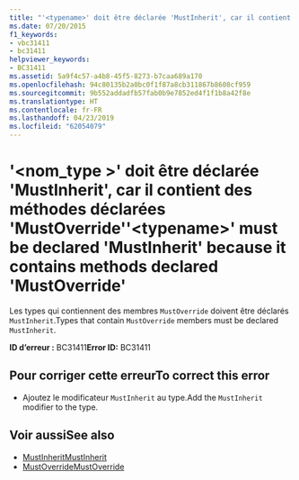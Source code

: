 ```yaml
---
title: "'<typename>' doit être déclarée 'MustInherit', car il contient des méthodes déclarées 'MustOverride'"
ms.date: 07/20/2015
f1_keywords:
- vbc31411
- bc31411
helpviewer_keywords:
- BC31411
ms.assetid: 5a9f4c57-a4b8-45f5-8273-b7caa689a170
ms.openlocfilehash: 94c80135b2a0bc0f1f87a8cb311867b8608cf959
ms.sourcegitcommit: 9b552addadfb57fab0b9e7852ed4f1f1b8a42f8e
ms.translationtype: HT
ms.contentlocale: fr-FR
ms.lasthandoff: 04/23/2019
ms.locfileid: "62054079"
---
```

# <a name="typename-must-be-declared-mustinherit-because-it-contains-methods-declared-mustoverride"></a><span data-ttu-id="dca3c-102">'\<nom_type >' doit être déclarée 'MustInherit', car il contient des méthodes déclarées 'MustOverride'</span><span class="sxs-lookup"><span data-stu-id="dca3c-102">'\<typename>' must be declared 'MustInherit' because it contains methods declared 'MustOverride'</span></span>
<span data-ttu-id="dca3c-103">Les types qui contiennent des membres `MustOverride` doivent être déclarés `MustInherit`.</span><span class="sxs-lookup"><span data-stu-id="dca3c-103">Types that contain `MustOverride` members must be declared `MustInherit`.</span></span>  
  
 <span data-ttu-id="dca3c-104">**ID d’erreur :** BC31411</span><span class="sxs-lookup"><span data-stu-id="dca3c-104">**Error ID:** BC31411</span></span>  
  
## <a name="to-correct-this-error"></a><span data-ttu-id="dca3c-105">Pour corriger cette erreur</span><span class="sxs-lookup"><span data-stu-id="dca3c-105">To correct this error</span></span>  
  
- <span data-ttu-id="dca3c-106">Ajoutez le modificateur `MustInherit` au type.</span><span class="sxs-lookup"><span data-stu-id="dca3c-106">Add the `MustInherit` modifier to the type.</span></span>  
  
## <a name="see-also"></a><span data-ttu-id="dca3c-107">Voir aussi</span><span class="sxs-lookup"><span data-stu-id="dca3c-107">See also</span></span>

- [<span data-ttu-id="dca3c-108">MustInherit</span><span class="sxs-lookup"><span data-stu-id="dca3c-108">MustInherit</span></span>](../../visual-basic/language-reference/modifiers/mustinherit.md)
- [<span data-ttu-id="dca3c-109">MustOverride</span><span class="sxs-lookup"><span data-stu-id="dca3c-109">MustOverride</span></span>](../../visual-basic/language-reference/modifiers/mustoverride.md)
